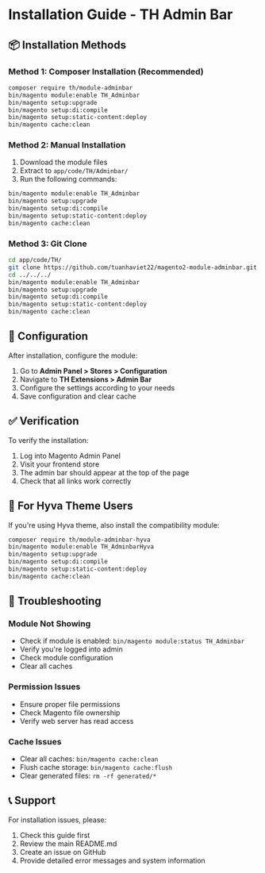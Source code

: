 # Installation Guide - TH Admin Bar

## 📦 Installation Methods

### Method 1: Composer Installation (Recommended)

```bash
composer require th/module-adminbar
bin/magento module:enable TH_Adminbar
bin/magento setup:upgrade
bin/magento setup:di:compile
bin/magento setup:static-content:deploy
bin/magento cache:clean
```

### Method 2: Manual Installation

1. Download the module files
2. Extract to `app/code/TH/Adminbar/`
3. Run the following commands:

```bash
bin/magento module:enable TH_Adminbar
bin/magento setup:upgrade
bin/magento setup:di:compile
bin/magento setup:static-content:deploy
bin/magento cache:clean
```

### Method 3: Git Clone

```bash
cd app/code/TH/
git clone https://github.com/tuanhaviet22/magento2-module-adminbar.git Adminbar
cd ../../../
bin/magento module:enable TH_Adminbar
bin/magento setup:upgrade
bin/magento setup:di:compile
bin/magento setup:static-content:deploy
bin/magento cache:clean
```

## 🔧 Configuration

After installation, configure the module:

1. Go to **Admin Panel > Stores > Configuration**
2. Navigate to **TH Extensions > Admin Bar**
3. Configure the settings according to your needs
4. Save configuration and clear cache

## ✅ Verification

To verify the installation:

1. Log into Magento Admin Panel
2. Visit your frontend store
3. The admin bar should appear at the top of the page
4. Check that all links work correctly

## 🎨 For Hyva Theme Users

If you're using Hyva theme, also install the compatibility module:

```bash
composer require th/module-adminbar-hyva
bin/magento module:enable TH_AdminbarHyva
bin/magento setup:upgrade
bin/magento setup:di:compile
bin/magento setup:static-content:deploy
bin/magento cache:clean
```

## 🐛 Troubleshooting

### Module Not Showing

- Check if module is enabled: `bin/magento module:status TH_Adminbar`
- Verify you're logged into admin
- Check module configuration
- Clear all caches

### Permission Issues

- Ensure proper file permissions
- Check Magento file ownership
- Verify web server has read access

### Cache Issues

- Clear all caches: `bin/magento cache:clean`
- Flush cache storage: `bin/magento cache:flush`
- Clear generated files: `rm -rf generated/*`

## 📞 Support

For installation issues, please:

1. Check this guide first
2. Review the main README.md
3. Create an issue on GitHub
4. Provide detailed error messages and system information
